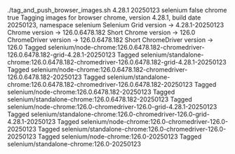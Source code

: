 ./tag_and_push_browser_images.sh 4.28.1 20250123 selenium false chrome true
Tagging images for browser chrome, version 4.28.1, build date 20250123, namespace selenium
Selenium Grid version -> 4.28.1-20250123
Chrome version -> 126.0.6478.182
Short Chrome version -> 126.0
ChromeDriver version -> 126.0.6478.182
Short ChromeDriver version -> 126.0
Tagged selenium/node-chrome:126.0.6478.182-chromedriver-126.0.6478.182-grid-4.28.1-20250123
Tagged selenium/standalone-chrome:126.0.6478.182-chromedriver-126.0.6478.182-grid-4.28.1-20250123
Tagged selenium/node-chrome:126.0.6478.182-chromedriver-126.0.6478.182-20250123
Tagged selenium/standalone-chrome:126.0.6478.182-chromedriver-126.0.6478.182-20250123
Tagged selenium/node-chrome:126.0.6478.182-20250123
Tagged selenium/standalone-chrome:126.0.6478.182-20250123
Tagged selenium/node-chrome:126.0-chromedriver-126.0-grid-4.28.1-20250123
Tagged selenium/standalone-chrome:126.0-chromedriver-126.0-grid-4.28.1-20250123
Tagged selenium/node-chrome:126.0-chromedriver-126.0-20250123
Tagged selenium/standalone-chrome:126.0-chromedriver-126.0-20250123
Tagged selenium/node-chrome:126.0-20250123
Tagged selenium/standalone-chrome:126.0-20250123
